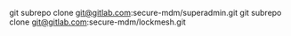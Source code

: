 



git subrepo clone git@gitlab.com:secure-mdm/superadmin.git
git subrepo clone git@gitlab.com:secure-mdm/lockmesh.git